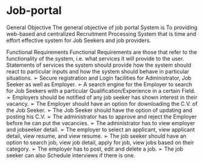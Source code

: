 # Job-portal

General Objective
The general objective of job portal System is To providing web-based and centralized
Recruitment Processing System that is time and effort effective system for Job Seekers and job
providers.

Functional Requirements
Functional Requirements are those that refer to the functionality of the system, i.e. what services
it will provide to the user. Statements of services the system should provide how the system should
react to particular inputs and how the system should behave in particular situations.
➢ Secure registration and Login facilities for Administrator, Job Seeker as well as
Employer.
➢ A search engine for the Employer to search for Job Seekers with a particular
Qualification/Experience in a certain Field.
➢ Employers should be notified of any job seeker has shown interest in their vacancy.
➢ The Employer should have an option for downloading the C.V. of the Job Seeker.
➢ The Job Seeker should have the option of updating and posting his C.V.
➢ The administrator has to approve and reject the Employer before he can put the vacancies.
➢ The administrator has to view employer and jobseeker detail.
➢ The employer to select an applicant, view applicant detail, view resume, and view resume.
➢ The job seeker should have an option to search job, view job detail, apply for job, view
jobs based on their category.
➢ The employer has to post, edit and delete a job.
➢ The job seeker can also Schedule interviews if there is one.
